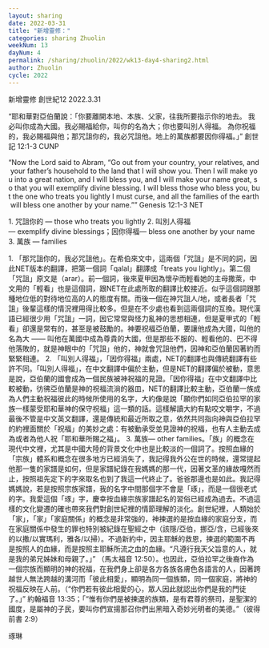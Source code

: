 ```yaml
---
layout: sharing
date: 2022-03-31
title: "新增靈修："
categories: sharing Zhuolin
weekNum: 13
dayNum: 4
permalink: /sharing/zhuolin/2022/wk13-day4-sharing2.html
author: Zhuolin
cycle: 2022
---
```

新增靈修 創世紀12
2022.3.31


“耶和華對亞伯蘭說：「你要離開本地、本族、父家，往我所要指示你的地去。 我必叫你成為大國。我必賜福給你，叫你的名為大；你也要叫別人得福。 為你祝福的，我必賜福與他；那咒詛你的，我必咒詛他。地上的萬族都要因你得福。」”
‭‭創世記‬ ‭12:1-3‬ ‭CUNP

“Now the Lord said to Abram, “Go out from your country, your relatives, and your father’s household to the land that I will show you. Then I will make you into a great nation, and I will bless you, and I will make your name great, so that you will exemplify divine blessing. I will bless those who bless you, but the one who treats you lightly I must curse, and all the families of the earth will bless one another by your name.””
‭‭Genesis‬ ‭12:1-3‬ ‭NET‬‬

1. 咒詛你的 — those who treats you lightly
2. 叫別人得福— exemplify divine blessings；因你得福— bless one another by your name
3. 萬族 — families

1. 「那咒詛你的，我必咒詛他」。在希伯來文中，這兩個「咒詛」是不同的詞，因此NET版本的翻譯，把第一個詞「qalal」翻譯成「treats you lightly」。第二個「咒詛」原文是（arar）。前一個詞，後來夏甲因為懷孕而輕看她的主母撒萊，中文用的「輕看」也是這個詞，跟NET在此處所取的翻譯比較接近。似乎這個詞跟那種地位低的對待地位高的人的態度有關。而後一個在神咒詛人/地，或者長者「咒詛」後輩這樣的情況裡用得比較多。但是在不少處也看到這兩個詞的互換。現代漢語已經很少用「咒詛」一詞，因它常常與怪力亂神的思想相連，但是夏甲式的「輕看」卻還是常有的，甚至是被鼓勵的。神要祝福亞伯蘭，要讓他成為大國，叫他的名為大 —— 叫他在萬國中成為尊貴的大國，但是那些不服的、輕看他的、巴不得他落敗的，就是神眼中的「咒詛」他的，神就會咒詛他們，因神和亞伯蘭因著約而緊緊相連。
2. 「叫別人得福」，「因你得福」兩處，NET的翻譯也與傳統翻譯有些許不同。「叫別人得福」，在中文翻譯中偏於主動，但是NET的翻譯偏於被動，意思是說，亞伯蘭的國會成為一個民族被神祝福的見證。「因你得福」在中文翻譯中比較被動，彷彿亞伯蘭是神的祝福流淌的器皿，NET的翻譯比較主動，亞伯蘭一族成為人們主動祝福彼此的時候所使用的名字，大約像是說「願你們如同亞伯拉罕的家族一樣蒙受耶和華神的保守祝福」這一類的話。這樣解讀大約有點咬文嚼字，不過最後不管是中文英文翻譯，還是傳統和最近所取之意，依然共同指向神與亞伯拉罕的約裡面關於「祝福」的美妙之處：有被動承受並見證神的祝福，也有人主動去成為或者為他人祝「耶和華所賜之福」。
3. 萬族— other families。「族」的概念在現代中文裡，尤其是中國大陸的背景文化中也是比較淡的一個詞了。按照血緣的「宗族」體系和概念在很多地方已經消失了，我記得我外公在世的時候，還常提起他那一隻的家譜是如何，但是家譜紀錄在我媽媽的那一代，因著文革的緣故嘎然而止，按照祖先定下的字來取名也到了我這一代終止了。爸爸那邊也是如此。我記得媽媽說，若是按照宗族家譜，我的名字中間那個字不會是「琢」，而是一個很老式的字。我愛這個「琢」字，慶幸按血緣宗族家譜起名的習俗已經成為過去。不過這樣的文化變遷的確也帶來我們對創世紀裡的情節理解的淡化。創世紀裡，人類始於「家」，「家」「家庭關係」的概念是非常強的，神揀選的是按血緣的家庭分支，而在家庭關係中發生的罪也特別被紀錄在聖經之中（該隱/亞伯，挪亞/含，已經後來的以撒/以實瑪利，雅各/以掃）。不過新約中，因主耶穌的救恩，揀選的範圍不再是按照人的血緣，而是按照主耶穌所流之血的血緣。“凡遵行我天父旨意的人，就是我的弟兄姊妹和母親了。」” （馬太福音‬ ‭12:50）。也因此，亞伯拉罕之後裔作為一個宗族而顯明的神的祝福，在我們身上卻是各方各族各膚色各語言的人，因著跨越世人無法跨越的溝河而「彼此相愛」，‬顯明為同一個族類，同一個家庭，將神的祝福反映在人前。（“你們若有彼此相愛的心，眾人因此就認出你們是我的門徒了。」” ‭‭約翰福音‬ ‭13:35‬；「“惟有你們是被揀選的族類，是有君尊的祭司，是聖潔的國度，是屬神的子民，要叫你們宣揚那召你們出黑暗入奇妙光明者的美德。”（彼得前書‬ ‭2:9‬）

琢琳
